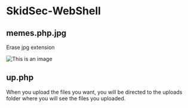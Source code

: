 # SkidSec-WebShell



## memes.php.jpg

Erase jpg extension

![This is an image](https://a.top4top.io/p_2376bfbez0.png)

## up.php

When you upload the files you want, you will be directed to the uploads folder where you will see the files you uploaded.
